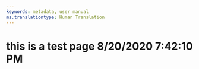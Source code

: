 ```yaml
---
keywords: metadata, user manual
ms.translationtype: Human Translation
---
```

# this is a test page 8/20/2020 7:42:10 PM